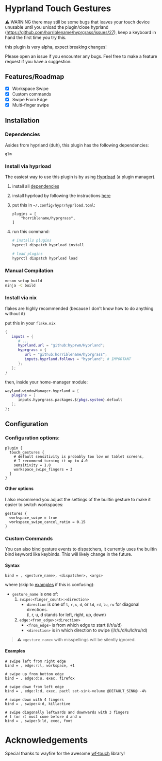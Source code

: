 # Hyprland Touch Gestures

⚠️ WARNING there may still be some bugs that leaves your touch device unusable until you unload the plugin/close hyprland (https://github.com/horriblename/hyprgrass/issues/27), keep a keyboard in hand the first time you try this.

this plugin is very alpha, expect breaking changes!  

Please open an issue if you encounter any bugs. Feel free to make a feature request if you have a suggestion.

## Features/Roadmap

- [x] Workspace Swipe
- [x] Custom commands
- [x] Swipe From Edge
- [x] Multi-finger swipe

## Installation

### Dependencies

Asides from hyprland (duh), this plugin has the following dependencies:

```
glm
```

### Install via hyprload

The easiest way to use this plugin is by using [Hyprload](https://github.com/Duckonaut/hyprload) (a plugin manager).

1. install all [dependencies](#dependencies)
2. install hyprload by following the instructions
   [here](https://github.com/Duckonaut/hyprload#Installing)
3. put this in `~/.config/hypr/hyprload.toml`:
   ```
   plugins = [
       "horriblename/hyprgrass",
   ]
   ```
4. run this command:

   ```bash
   # installs plugins
   hyprctl dispatch hyprload install

   # load plugins
   hyprctl dispatch hyprload load
   ```

### Manual Compilation

```bash
meson setup build
ninja -C build
```

### Install via nix

flakes are highly recommended (because I don't know how to do anything without it)

put this in your `flake.nix`

```nix
{
   inputs = {
      # ...
      hyprland.url = "github:hyprwm/Hyprland";
      hyprgrass = {
         url = "github:horriblename/hyprgrass";
         inputs.hyprland.follows = "hyprland"; # IMPORTANT
      };
   };
}
```

then, inside your home-manager module:

```nix
wayland.windowManager.hyprland = {
   plugins = [
      inputs.hyprgrass.packages.${pkgs.system}.default
   ];
};
```

## Configuration

### Configuration options:

```
plugin {
  touch_gestures {
    # default sensitivity is probably too low on tablet screens,
    # I recommend turning it up to 4.0
    sensitivity = 1.0
    workspace_swipe_fingers = 3
  }
}
```

#### Other options

I also recommend you adjust the settings of the builtin gesture to make it easier to switch workspaces:

```
gestures {
  workspace_swipe = true
  workspace_swipe_cancel_ratio = 0.15
}
```

### Custom Commands

You can also bind gesture events to dispatchers, it currently uses the builtin bind keyword like
keybinds. This will likely change in the future.

#### Syntax

```
bind = , <gesture_name>, <dispatcher>, <args>
```

where (skip to [examples](#examples) if this is confusing):

- `gesture_name` is one of:
  1. `swipe:<finger_count>:<direction>`
     - `direction` is one of `l`, `r`, `u`, `d`, or `ld`, `rd`, `lu`, `ru` for diagonal directions.  
       (l, r, u, d stands for left, right, up, down)
  2. `edge:<from_edge>:<direction>`
     - `<from_edge>` is from which edge to start (l/r/u/d)
     - `<direction>` is in which direction to swipe (l/r/u/d/lu/ld/ru/rd)

> :warning: `<gesture_name>` with misspellings will be silently ignored.

#### Examples

```
# swipe left from right edge
bind = , edge:r:l, workspace, +1

# swipe up from bottom edge
bind = , edge:d:u, exec, firefox

# swipe down from left edge
bind = , edge:l:d, exec, pactl set-sink-volume @DEFAULT_SINK@ -4%

# swipe down with 4 fingers
bind = , swipe:4:d, killactive

# swipe diagonally leftwards and downwards with 3 fingers
# l (or r) must come before d and u
bind = , swipe:3:ld, exec, foot
```

# Acknowledgements

Special thanks to wayfire for the awesome [wf-touch](https://github.com/WayfireWM/wf-touch) library!
